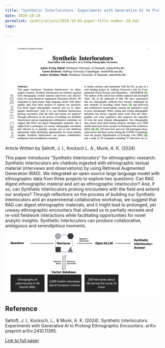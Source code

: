 ```yaml
---
title: "Synthetic Interlocutors. Experiments with Generative AI to Prolong Ethnographic Encounters"
date: 2024-10-18
permalink: /publications/2010-10-01-paper-title-number-18.md/
tags:

---
```


![MACHINEfriction](/images/Synthetic-Interlocutors1.png)

Article Written by Søltoft, J. I., Kocksch L. A., Munk, A. K.  (2024) 

This paper introduces "Synthetic Interlocutors" for ethnographic research. Synthetic Interlocutors are chatbots ingested with ethnographic textual material (interviews and observations) by using Retrieval Augmented Generation (RAG). We integrated an open-source large language model with ethnographic data from three projects to explore two questions: Can RAG digest ethnographic material and act as ethnographic interlocutor? And, if so, can Synthetic Interlocutors prolong encounters with the field and extend our analysis? Through reflections on the process of building our Synthetic Interlocutors and an experimental collaborative workshop, we suggest that RAG can digest ethnographic materials, and it might lead to prolonged, yet uneasy ethnographic encounters that allowed us to partially recreate and re-visit fieldwork interactions while facilitating opportunities for novel analytic insights. Synthetic Interlocutors can produce collaborative, ambiguous and serendipitous moments. 

![MACHINEfriction](/images/Black&WhiteRagmodel.png)

**Reference**
------
Søltoft, J. I., Kocksch, L., & Munk, A. K. (2024). Synthetic Interlocutors. Experiments with Generative AI to Prolong Ethnographic Encounters. arXiv preprint arXiv:2410.11395.

[Link to full paper](https://arxiv.org/abs/2410.11395)


